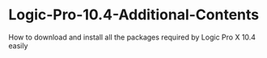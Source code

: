 # Logic-Pro-10.4-Additional-Contents
How to download and install all the packages required by Logic Pro X 10.4 easily
